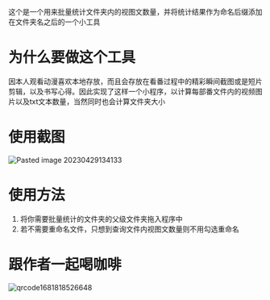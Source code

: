 这个是一个用来批量统计文件夹内的视图文数量，并将统计结果作为命名后缀添加在文件夹名之后的一个小工具
# 为什么要做这个工具
因本人观看动漫喜欢本地存放，而且会存放在看番过程中的精彩瞬间截图或是短片剪辑，以及书写心得。因此实现了这样一个小程序，以计算每部番文件内的视频图片以及txt文本数量，当然同时也会计算文件夹大小
# 使用截图
![Pasted image 20230429134133](https://user-images.githubusercontent.com/132123702/235288520-933ec911-5a37-4d94-8884-53081798c5a4.png)
# 使用方法
1. 将你需要批量统计的文件夹的父级文件夹拖入程序中
2. 若不需要重命名文件，只想到查询文件内视图文数量则不用勾选重命名

# 跟作者一起喝咖啡
![qrcode1681818526648](https://user-images.githubusercontent.com/132123702/235288535-38e245a9-17c4-4ca3-93fc-f55db69c8654.jpg)

